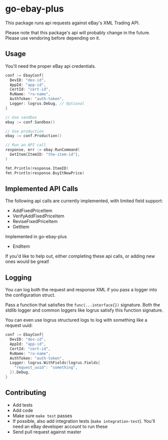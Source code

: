 # go-ebay-plus

This package runs api requests against eBay's XML Trading API.

Please note that this package's api will probably change in the future. Please use vendoring before depending on it.

## Usage

You'll need the proper eBay api credentials.

```go
conf := EbayConf{
  DevID: "dev-id",
  AppId: "app-id",
  CertId: "cert-id",
  RuName: "ru-name",
  AuthToken: "auth-token",
  Logger: logrus.Debug, // Optional
}

// Use sandbox
ebay := conf.Sandbox()

// Use production
ebay := conf.Production()

// Run an API call
response, err := ebay.RunCommand(
  GetItem{ItemID: "the-item-id"},
)

fmt.Println(response.ItemID)
fmt.Println(response.BuyItNowPrice)
```

## Implemented API Calls

The following api calls are currently implemented, with limited field support:

-   AddFixedPriceItem
-   VerifyAddFixedPriceItem
-   ReviseFixedPriceItem
-   GetItem

Implemented in go-ebay-plus

-   EndItem

If you'd like to help out, either completing these api calls, or adding new ones would be great!

## Logging

You can log both the request and response XML if you pass a logger into the configuration struct.

Pass a function that satisfies the `func(...interface{})` signature. Both the stdlib logger and common loggers like logrus satisfy this function signature.

You can even use logrus structured logs to log with something like a request uuid:

```go
conf := EbayConf{
  DevID: "dev-id",
  AppId: "app-id",
  CertId: "cert-id",
  RuName: "ru-name",
  AuthToken: "auth-token",
  Logger: logrus.WithFields(logrus.Fields{
    "request_uuid": "something",
  }).Debug,
}

```

## Contributing

-   Add tests
-   Add code
-   Make sure `make test` passes
-   If possible, also add integration tests (`make integration-test`). You'll need an eBay developer account to run these
-   Send pull request against master
